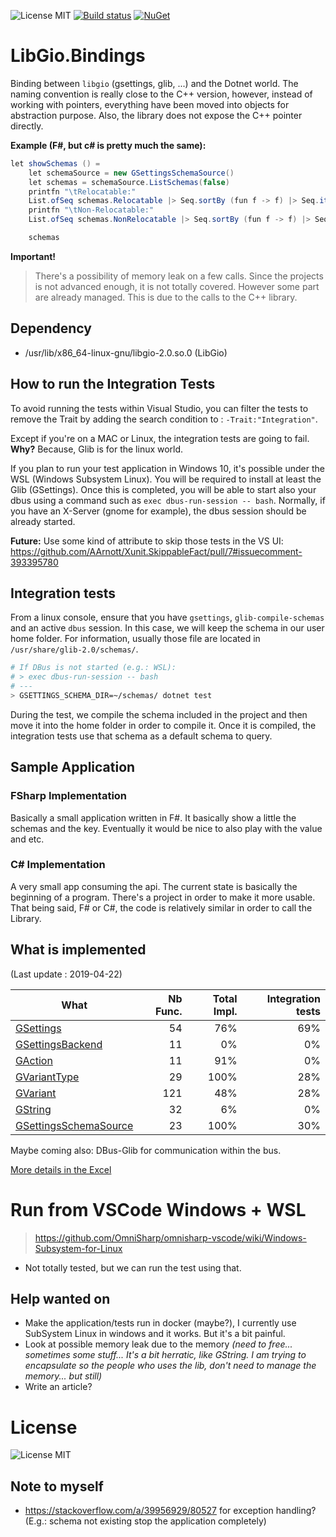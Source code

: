 ![License MIT](https://img.shields.io/github/license/Nordes/HoNoSoFt.LibGio.Bindings.svg)
[![Build status](https://ci.appveyor.com/api/projects/status/u73rthepxyjpqlho/branch/master?svg=true)](https://ci.appveyor.com/project/Nordes/honosoft-libgio-bindings/branch/master)
[![NuGet](https://img.shields.io/nuget/v/HoNoSoFt.LibGio.Bindings.svg)](https://www.nuget.org/packages/HoNoSoFt.LibGio.Bindings/)

# LibGio.Bindings
Binding between `libgio` (gsettings, glib, ...) and the Dotnet world. The naming convention is really close to the C++ version, however, instead of working with pointers, everything have been moved into objects for abstraction purpose. Also, the library does not expose the C++ pointer directly.

**Example (F#, but c# is pretty much the same):**
```csharp
let showSchemas () = 
    let schemaSource = new GSettingsSchemaSource()
    let schemas = schemaSource.ListSchemas(false)
    printfn "\tRelocatable:"
    List.ofSeq schemas.Relocatable |> Seq.sortBy (fun f -> f) |> Seq.iter (fun schema -> printfn "\t\t%s" schema)
    printfn "\tNon-Relocatable:"
    List.ofSeq schemas.NonRelocatable |> Seq.sortBy (fun f -> f) |> Seq.iter (fun schema -> printfn "\t\t%s" schema)

    schemas
```

**Important!**
> There's a possibility of memory leak on a few calls. Since the projects is not advanced enough, it is not totally covered. However some part are already managed. This is due to the calls to the C++ library.

## Dependency
* /usr/lib/x86_64-linux-gnu/libgio-2.0.so.0 (LibGio)

## How to run the Integration Tests
To avoid running the tests within Visual Studio, you can filter the tests to remove the Trait by adding the search condition to : `-Trait:"Integration"`.

Except if you're on a MAC or Linux, the integration tests are going to fail. **Why?** Because, Glib is for the linux world.

If you plan to run your test application in Windows 10, it's possible under the WSL (Windows Subsystem Linux). You will be required to install at least the Glib (GSettings). Once this is completed, you will be able to start also your dbus using a command such as `exec dbus-run-session -- bash`. Normally, if you have an X-Server (gnome for example), the dbus session should be already started.

**Future:** Use some kind of attribute to skip those tests in the VS UI: https://github.com/AArnott/Xunit.SkippableFact/pull/7#issuecomment-393395780

## Integration tests
From a linux console, ensure that you have `gsettings`, `glib-compile-schemas` and an active `dbus` session. In this case, we will keep the schema in our user home folder. For information, usually those file are located in `/usr/share/glib-2.0/schemas/`.
```sh
# If DBus is not started (e.g.: WSL):
# > exec dbus-run-session -- bash
# ---
> GSETTINGS_SCHEMA_DIR=~/schemas/ dotnet test
```

During the test, we compile the schema included in the project and then move it into the home folder in order to compile it. Once it is compiled, the integration tests use that schema as a default schema to query.

## Sample Application
### FSharp Implementation
Basically a small application written in F#. It basically show a little the schemas and the key. Eventually it would be nice to also play with the value and etc.

### C# Implementation
A very small app consuming the api. The current state is basically the beginning of a program. There's a project in order to make it more usable. That being said, F# or C#, the code is relatively similar in order to call the Library.

## What is implemented
(Last update : 2019-04-22)

| What | Nb Func. | Total Impl. | Integration tests |
| ---- | --------: | -----------: | -----------------: | 
| [GSettings](https://developer.gnome.org/gio/stable/GSettings.html) | 54 | 76% | 69% |
| [GSettingsBackend](https://developer.gnome.org/gio/stable/GSettingsBackend.html) | 11 | 0% | 0% |
| [GAction](https://developer.gnome.org/gio/stable/GAction.html) | 11 | 91% | 0% |
| [GVariantType](https://developer.gnome.org/glib/stable/glib-GVariantType.html) | 29 | 100% | 28% |
| [GVariant](https://developer.gnome.org/glib/stable/glib-GVariant.html) | 121 | 48% | 28% |
| [GString](https://developer.gnome.org/glib/stable/glib-Strings.html) | 32 |  6% | 0% |
| [GSettingsSchemaSource](https://developer.gnome.org/gio/stable/gio-GSettingsSchema-GSettingsSchemaSource.html) | 23 | 100% | 30% | 

Maybe coming also: DBus-Glib for communication within the bus.

[More details in the Excel](./ImplementedFeatures.xlsx)

# Run from VSCode Windows + WSL
> https://github.com/OmniSharp/omnisharp-vscode/wiki/Windows-Subsystem-for-Linux

* Not totally tested, but we can run the test using that.

## Help wanted on
- Make the application/tests run in docker (maybe?), I currently use SubSystem Linux in windows and it works. But it's a bit painful.
- Look at possible memory leak due to the memory *(need to free... sometimes some stuff... It's a bit herratic, like GString. I am trying to encapsulate so the people who uses the lib, don't need to manage the memory... but still)*
- Write an article?

# License
![License MIT](https://img.shields.io/github/license/Nordes/HoNoSoFt.LibGio.Bindings.svg)

## Note to myself
- https://stackoverflow.com/a/39956929/80527 for exception handling? (E.g.: schema not existing stop the application completely)
